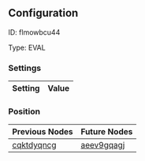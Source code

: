 # <nil>
## Configuration
ID:  flmowbcu44

Type: EVAL 


### Settings
| Setting | Value  |
| :------------------------ | ---------------------------------------- |
 




### Position
| Previous Nodes | Future Nodes |
| :------------- | ------------ |
| [cqktdyqncg](./cqktdyqncg.md) | [aeev9gqagj](./aeev9gqagj.md) |